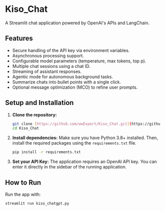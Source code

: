# Kiso_Chat

A Streamlit chat application powered by OpenAI's APIs and LangChain.

## Features

- Secure handling of the API key via environment variables.
- Asynchronous processing support.
- Configurable model parameters (temperature, max tokens, top p).
- Multiple chat sessions using a chat ID.
- Streaming of assistant responses.
- Agentic mode for autonomous background tasks.
- Summarize chats into bullet points with a single click.
- Optional message optimization (MCO) to refine user prompts.

## Setup and Installation

1.  **Clone the repository:**
    ```bash
    git clone [https://github.com/wwExpert/Kiso_Chat.git](https://github.com/wwExpert/Kiso_Chat.git)
    cd Kiso_Chat
    ```

2.  **Install dependencies:**
    Make sure you have Python 3.8+ installed. Then, install the required packages using the `requirements.txt` file.
    ```bash
    pip install -r requirements.txt
    ```

3.  **Set your API Key:**
    The application requires an OpenAI API key. You can enter it directly in the sidebar of the running application.

## How to Run

Run the app with:

```bash
streamlit run kiso_chatgpt.py
```
